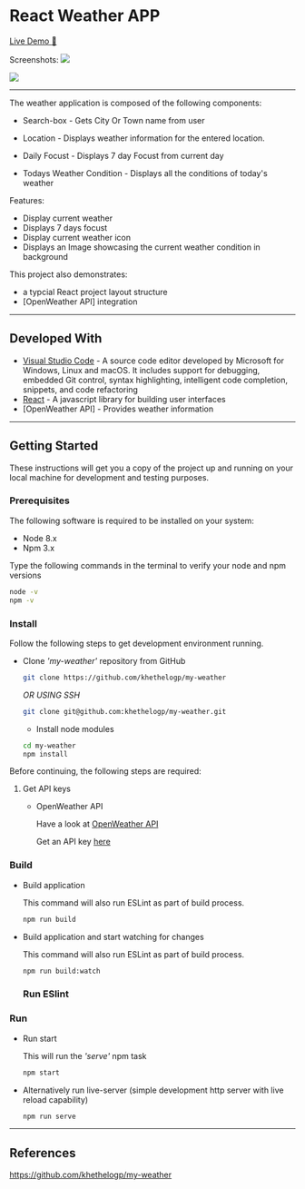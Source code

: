 # React Weather APP

[Live Demo :eyes:](https://khethelogp.github.io/my-weather/)

Screenshots:
![](https://i.ibb.co/9bKyWvY/my-weather-desktop.png) 

![](https://i.ibb.co/NYPPzRk/my-weather-mobile.png)

---

The weather application is composed of the following components:

* Search-box - Gets City Or Town name from user

* Location - Displays weather information for the entered location.

* Daily Focust - Displays 7 day Focust from current day

* Todays Weather Condition - Displays all the conditions of today's weather 

Features:

* Display current weather
* Displays 7 days focust
* Display current weather icon   
* Displays an Image showcasing the  current weather condition in background

This project also demonstrates:

* a typcial React project layout structure
* [OpenWeather API] integration

---

## Developed With

* [Visual Studio Code](https://code.visualstudio.com/) - A source code editor developed by Microsoft for Windows, Linux and macOS. It includes support for debugging, embedded Git control, syntax highlighting, intelligent code completion, snippets, and code refactoring
* [React](https://reactjs.org/) - A javascript library for building user interfaces
* [OpenWeather API] - Provides weather information

---

## Getting Started

These instructions will get you a copy of the project up and running on your local machine for development and testing purposes.

### Prerequisites

The following software is required to be installed on your system:

* Node 8.x
* Npm 3.x

Type the following commands in the terminal to verify your node and npm versions

```bash
node -v
npm -v
```

### Install

Follow the following steps to get development environment running.

* Clone _'my-weather'_ repository from GitHub

  ```bash
  git clone https://github.com/khethelogp/my-weather
  ```

   _OR USING SSH_

  ```bash
  git clone git@github.com:khethelogp/my-weather.git
  ```
  * Install node modules

   ```bash
   cd my-weather
   npm install
   ```

Before continuing, the following steps are required:

1. Get API keys

   * OpenWeather API

     Have a look at [OpenWeather API](http://openweathermap.org/api)

     Get an API key [here](http://openweathermap.org/appid)

### Build

* Build application

  This command will also run ESLint as part of build process.

  ```bash
  npm run build
  ```

* Build application and start watching for changes

  This command will also run ESLint as part of build process.

  ```bash
  npm run build:watch
  ```
  ### Run ESlint

### Run

* Run start

  This will run the _'serve'_ npm task

  ```bash
  npm start
  ```
  
* Alternatively run live-server (simple development http server with live reload capability)

  ```bash
  npm run serve
  ```

---

## References
https://github.com/khethelogp/my-weather


